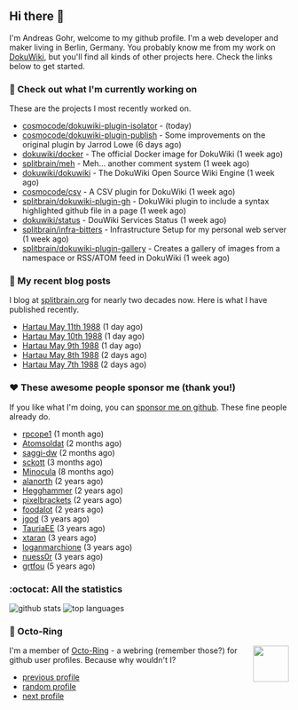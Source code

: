 ## Hi there :wave:

I'm Andreas Gohr, welcome to my github profile. I'm a web developer and maker living in Berlin, Germany. You probably know me from my work on [DokuWiki](https://github.com/dokuwiki/dokuwiki), but you'll find all kinds of other projects here. Check the links below to get started.

### :hammer: Check out what I'm currently working on

These are the projects I most recently worked on.


- [cosmocode/dokuwiki-plugin-isolator](https://github.com/cosmocode/dokuwiki-plugin-isolator) -  (today)
- [cosmocode/dokuwiki-plugin-publish](https://github.com/cosmocode/dokuwiki-plugin-publish) - Some improvements on the original plugin by Jarrod Lowe (6 days ago)
- [dokuwiki/docker](https://github.com/dokuwiki/docker) - The official Docker image for DokuWiki (1 week ago)
- [splitbrain/meh](https://github.com/splitbrain/meh) - Meh... another comment system (1 week ago)
- [dokuwiki/dokuwiki](https://github.com/dokuwiki/dokuwiki) - The DokuWiki Open Source Wiki Engine (1 week ago)
- [cosmocode/csv](https://github.com/cosmocode/csv) - A CSV plugin for DokuWiki (1 week ago)
- [splitbrain/dokuwiki-plugin-gh](https://github.com/splitbrain/dokuwiki-plugin-gh) - DokuWiki plugin to include a syntax highlighted github file in a page (1 week ago)
- [dokuwiki/status](https://github.com/dokuwiki/status) - DouWiki Services Status (1 week ago)
- [splitbrain/infra-bitters](https://github.com/splitbrain/infra-bitters) - Infrastructure Setup for my personal web server (1 week ago)
- [splitbrain/dokuwiki-plugin-gallery](https://github.com/splitbrain/dokuwiki-plugin-gallery) - Creates a gallery of images from a namespace or RSS/ATOM feed in DokuWiki (1 week ago)

### :scroll: My recent blog posts

I blog at [splitbrain.org](https://www.splitbrain.org) for nearly two decades now. Here is what I have published recently.


- [Hartau May 11th 1988](https://www.splitbrain.org/blog/1988-05/11-hartau) (1 day ago)
- [Hartau May 10th 1988](https://www.splitbrain.org/blog/1988-05/10-hartau) (1 day ago)
- [Hartau May 9th 1988](https://www.splitbrain.org/blog/1988-05/09-hartau) (1 day ago)
- [Hartau May 8th 1988](https://www.splitbrain.org/blog/1988-05/08-hartau) (2 days ago)
- [Hartau May 7th 1988](https://www.splitbrain.org/blog/1988-05/07-hartau) (2 days ago)

### :hearts:️ These awesome people sponsor me (thank you!)

If you like what I'm doing, you can [sponsor me on github](https://github.com/sponsors/splitbrain). These fine people already do.


- [rpcope1](https://github.com/rpcope1) (1 month ago)
- [Atomsoldat](https://github.com/Atomsoldat) (2 months ago)
- [saggi-dw](https://github.com/saggi-dw) (2 months ago)
- [sckott](https://github.com/sckott) (3 months ago)
- [Minocula](https://github.com/Minocula) (8 months ago)
- [alanorth](https://github.com/alanorth) (2 years ago)
- [Hegghammer](https://github.com/Hegghammer) (2 years ago)
- [pixelbrackets](https://github.com/pixelbrackets) (2 years ago)
- [foodalot](https://github.com/foodalot) (2 years ago)
- [jgod](https://github.com/jgod) (3 years ago)
- [TauriaEE](https://github.com/TauriaEE) (3 years ago)
- [xtaran](https://github.com/xtaran) (3 years ago)
- [loganmarchione](https://github.com/loganmarchione) (3 years ago)
- [nuess0r](https://github.com/nuess0r) (3 years ago)
- [grtfou](https://github.com/grtfou) (5 years ago)

### :octocat: All the statistics

 ![github stats](https://github-readme-stats.vercel.app/api?username=splitbrain&show_icons=true&hide_title=true)
![top languages](https://github-readme-stats.vercel.app/api/top-langs/?username=splitbrain&layout=compact)


### :octopus: Octo-Ring

<img width="64" height="65" src="https://octo-ring.com/static/img/octo.png" align="right" alt="">

I'm a member of [Octo-Ring](https://octo-ring.com/) - a webring (remember those?) for github user profiles. Because why wouldn't I? 

* [previous profile](https://octo-ring.com/p/splitbrain/prev)
* [random profile](https://octo-ring.com/p/splitbrain/random)
* [next profile](https://octo-ring.com/p/splitbrain/next)

